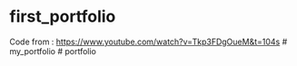 # first_portfolio

Code from : https://www.youtube.com/watch?v=Tkp3FDgOueM&t=104s
#   m y _ p o r t f o l i o  
 #   p o r t f o l i o  
 